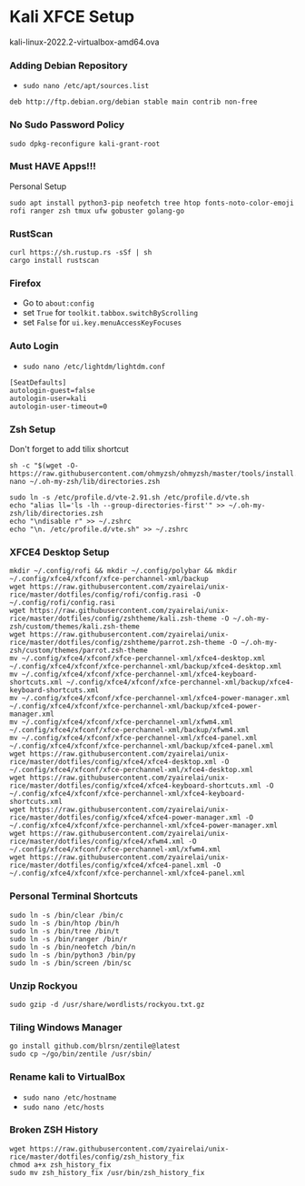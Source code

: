# Kali XFCE Setup
kali-linux-2022.2-virtualbox-amd64.ova

### Adding Debian Repository
- `sudo nano /etc/apt/sources.list`
```
deb http://ftp.debian.org/debian stable main contrib non-free
```

### No Sudo Password Policy
```
sudo dpkg-reconfigure kali-grant-root
```

### Must HAVE Apps!!!
Personal Setup
```
sudo apt install python3-pip neofetch tree htop fonts-noto-color-emoji rofi ranger zsh tmux ufw gobuster golang-go
```

### RustScan
```
curl https://sh.rustup.rs -sSf | sh
cargo install rustscan
```

### Firefox
- Go to `about:config`  
- set `True` for `toolkit.tabbox.switchByScrolling`
- set `False` for `ui.key.menuAccessKeyFocuses`

### Auto Login
- `sudo nano /etc/lightdm/lightdm.conf`
```
[SeatDefaults]
autologin-guest=false
autologin-user=kali
autologin-user-timeout=0
```

### Zsh Setup
Don't forget to add tilix shortcut
```
sh -c "$(wget -O- https://raw.githubusercontent.com/ohmyzsh/ohmyzsh/master/tools/install.sh)"
nano ~/.oh-my-zsh/lib/directories.zsh

sudo ln -s /etc/profile.d/vte-2.91.sh /etc/profile.d/vte.sh
echo "alias ll='ls -lh --group-directories-first'" >> ~/.oh-my-zsh/lib/directories.zsh
echo "\ndisable r" >> ~/.zshrc
echo "\n. /etc/profile.d/vte.sh" >> ~/.zshrc
```

### XFCE4 Desktop Setup
```
mkdir ~/.config/rofi && mkdir ~/.config/polybar && mkdir ~/.config/xfce4/xfconf/xfce-perchannel-xml/backup
wget https://raw.githubusercontent.com/zyairelai/unix-rice/master/dotfiles/config/rofi/config.rasi -O ~/.config/rofi/config.rasi
wget https://raw.githubusercontent.com/zyairelai/unix-rice/master/dotfiles/config/zshtheme/kali.zsh-theme -O ~/.oh-my-zsh/custom/themes/kali.zsh-theme
wget https://raw.githubusercontent.com/zyairelai/unix-rice/master/dotfiles/config/zshtheme/parrot.zsh-theme -O ~/.oh-my-zsh/custom/themes/parrot.zsh-theme
mv ~/.config/xfce4/xfconf/xfce-perchannel-xml/xfce4-desktop.xml ~/.config/xfce4/xfconf/xfce-perchannel-xml/backup/xfce4-desktop.xml
mv ~/.config/xfce4/xfconf/xfce-perchannel-xml/xfce4-keyboard-shortcuts.xml ~/.config/xfce4/xfconf/xfce-perchannel-xml/backup/xfce4-keyboard-shortcuts.xml
mv ~/.config/xfce4/xfconf/xfce-perchannel-xml/xfce4-power-manager.xml ~/.config/xfce4/xfconf/xfce-perchannel-xml/backup/xfce4-power-manager.xml
mv ~/.config/xfce4/xfconf/xfce-perchannel-xml/xfwm4.xml ~/.config/xfce4/xfconf/xfce-perchannel-xml/backup/xfwm4.xml
mv ~/.config/xfce4/xfconf/xfce-perchannel-xml/xfce4-panel.xml ~/.config/xfce4/xfconf/xfce-perchannel-xml/backup/xfce4-panel.xml
wget https://raw.githubusercontent.com/zyairelai/unix-rice/master/dotfiles/config/xfce4/xfce4-desktop.xml -O ~/.config/xfce4/xfconf/xfce-perchannel-xml/xfce4-desktop.xml
wget https://raw.githubusercontent.com/zyairelai/unix-rice/master/dotfiles/config/xfce4/xfce4-keyboard-shortcuts.xml -O ~/.config/xfce4/xfconf/xfce-perchannel-xml/xfce4-keyboard-shortcuts.xml
wget https://raw.githubusercontent.com/zyairelai/unix-rice/master/dotfiles/config/xfce4/xfce4-power-manager.xml -O ~/.config/xfce4/xfconf/xfce-perchannel-xml/xfce4-power-manager.xml
wget https://raw.githubusercontent.com/zyairelai/unix-rice/master/dotfiles/config/xfce4/xfwm4.xml -O ~/.config/xfce4/xfconf/xfce-perchannel-xml/xfwm4.xml
wget https://raw.githubusercontent.com/zyairelai/unix-rice/master/dotfiles/config/xfce4/xfce4-panel.xml -O ~/.config/xfce4/xfconf/xfce-perchannel-xml/xfce4-panel.xml
```

### Personal Terminal Shortcuts
```
sudo ln -s /bin/clear /bin/c
sudo ln -s /bin/htop /bin/h
sudo ln -s /bin/tree /bin/t
sudo ln -s /bin/ranger /bin/r
sudo ln -s /bin/neofetch /bin/n
sudo ln -s /bin/python3 /bin/py
sudo ln -s /bin/screen /bin/sc
```
### Unzip Rockyou
```
sudo gzip -d /usr/share/wordlists/rockyou.txt.gz
```

### Tiling Windows Manager
```
go install github.com/blrsn/zentile@latest
sudo cp ~/go/bin/zentile /usr/sbin/
```

### Rename kali to VirtualBox
- `sudo nano /etc/hostname`
- `sudo nano /etc/hosts`

### Broken ZSH History 
```
wget https://raw.githubusercontent.com/zyairelai/unix-rice/master/dotfiles/config/zsh_history_fix
chmod a+x zsh_history_fix
sudo mv zsh_history_fix /usr/bin/zsh_history_fix
```
